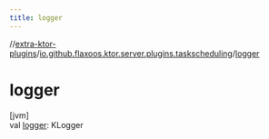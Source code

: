 ```yaml
---
title: logger
---
```


//[extra-ktor-plugins](../../index.md)/[io.github.flaxoos.ktor.server.plugins.taskscheduling](index.md)/[logger](logger.md)

# logger

[jvm]\
val [logger](logger.md): KLogger




